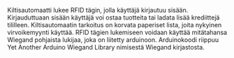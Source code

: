 Kiltisautomaatti lukee RFID tägin, jolla käyttäjä kirjautuu sisään. Kirjauduttuaan sisään käyttäjä voi ostaa tuotteita tai ladata lisää krediittejä tililleen. Kiltisautomaatin tarkoitus on korvata paperiset lista, joita nykyinen virvoikemyynti käyttää. RFID tägien lukemiseen voidaan käyttää mitätahansa Wiegand pohjaista lukijaa, joka on liitetty arduinoon. Arduinokoodi riippuu Yet Another Arduino Wiegand Library nimisestä Wiegand kirjastosta.
